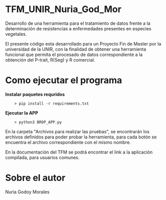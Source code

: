 # TFM_UNIR_Nuria_God_Mor

Desarrollo de una herramienta para el tratamiento de datos frente a la determinación de resistencias a enfermedades presentes en especies vegetales.

El presente código esta desarrollado para un Proyecto Fin de Master por la universidad de la UNIR, con la finalidad de obtener una herramienta funcional 
que permita el procesado de datos correspondiente a la obtención del P-trait, R(Seg) y R comercial. 

# Como ejecutar el programa
**Instalar paquetes requridos**

        > pip install -r requirements.txt

**Ejecutar la APP** 

        > python3 BROP_APP.py 

En la carpeta "Archivos para realizar las pruebas", se encontrarán los archivos definidos para poder probar la herramienta, para cada botón
se encuentra el archivo correspondiente con el mismo nombre.

En la documentación del TFM se podrá encontrar el link a la aplicación compilada, para usuarios comunes.


# Sobre el autor

Nuria Godoy Morales
